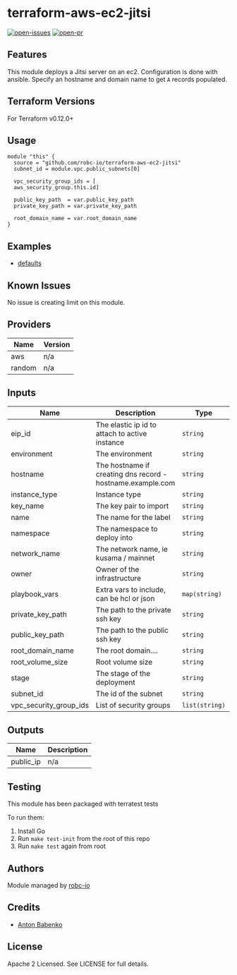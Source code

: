 # terraform-aws-ec2-jitsi

[![open-issues](https://img.shields.io/github/issues-raw/robc-io/terraform-aws-ec2-jitsi?style=for-the-badge)](https://github.com/robc-io/terraform-aws-ec2-jitsi/issues)
[![open-pr](https://img.shields.io/github/issues-pr-raw/robc-io/terraform-aws-ec2-jitsi?style=for-the-badge)](https://github.com/robc-io/terraform-aws-ec2-jitsi/pulls)

## Features

This module deploys a Jitsi server on an ec2. Configuration is done with ansible. Specify an hostname and domain name to
get `A` records populated.

## Terraform Versions

For Terraform v0.12.0+

## Usage

```
module "this" {
  source = "github.com/robc-io/terraform-aws-ec2-jitsi"
  subnet_id = module.vpc.public_subnets[0]

  vpc_security_group_ids = [
  aws_security_group.this.id]

  public_key_path  = var.public_key_path
  private_key_path = var.private_key_path

  root_domain_name = var.root_domain_name
}
```
## Examples

- [defaults](https://github.com/robc-io/terraform-aws-ec2-jitsi/tree/master/examples/defaults)

## Known  Issues
No issue is creating limit on this module.

<!-- BEGINNING OF PRE-COMMIT-TERRAFORM DOCS HOOK -->
## Providers

| Name | Version |
|------|---------|
| aws | n/a |
| random | n/a |

## Inputs

| Name | Description | Type | Default | Required |
|------|-------------|------|---------|:-----:|
| eip\_id | The elastic ip id to attach to active instance | `string` | `""` | no |
| environment | The environment | `string` | `""` | no |
| hostname | The hostname if creating dns record - hostname.example.com | `string` | `"jitsi"` | no |
| instance\_type | Instance type | `string` | `"t2.medium"` | no |
| key\_name | The key pair to import | `string` | `""` | no |
| name | The name for the label | `string` | `"prometheus"` | no |
| namespace | The namespace to deploy into | `string` | `"prod"` | no |
| network\_name | The network name, ie kusama / mainnet | `string` | `"main"` | no |
| owner | Owner of the infrastructure | `string` | `""` | no |
| playbook\_vars | Extra vars to include, can be hcl or json | `map(string)` | `{}` | no |
| private\_key\_path | The path to the private ssh key | `string` | n/a | yes |
| public\_key\_path | The path to the public ssh key | `string` | n/a | yes |
| root\_domain\_name | The root domain.... | `string` | `""` | no |
| root\_volume\_size | Root volume size | `string` | `8` | no |
| stage | The stage of the deployment | `string` | `"blue"` | no |
| subnet\_id | The id of the subnet | `string` | n/a | yes |
| vpc\_security\_group\_ids | List of security groups | `list(string)` | n/a | yes |

## Outputs

| Name | Description |
|------|-------------|
| public\_ip | n/a |

<!-- END OF PRE-COMMIT-TERRAFORM DOCS HOOK -->

## Testing
This module has been packaged with terratest tests

To run them:

1. Install Go
2. Run `make test-init` from the root of this repo
3. Run `make test` again from root

## Authors

Module managed by [robc-io](github.com/robc-io)

## Credits

- [Anton Babenko](https://github.com/antonbabenko)

## License

Apache 2 Licensed. See LICENSE for full details.